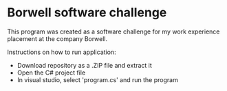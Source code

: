 # Borwell software challenge
This program was created as a software challenge for my work experience placement at the company Borwell.

Instructions on how to run application:
- Download repository as a .ZIP file and extract it
- Open the C# project file
- In visual studio, select 'program.cs' and run the program

